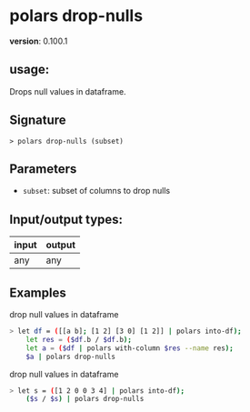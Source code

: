 # polars drop-nulls

**version**: 0.100.1

## **usage**:

Drops null values in dataframe.

## Signature

`> polars drop-nulls (subset)`

## Parameters

- `subset`: subset of columns to drop nulls

## Input/output types:

| input | output |
| ----- | ------ |
| any   | any    |

## Examples

drop null values in dataframe

```bash
> let df = ([[a b]; [1 2] [3 0] [1 2]] | polars into-df);
    let res = ($df.b / $df.b);
    let a = ($df | polars with-column $res --name res);
    $a | polars drop-nulls
```

drop null values in dataframe

```bash
> let s = ([1 2 0 0 3 4] | polars into-df);
    ($s / $s) | polars drop-nulls
```
